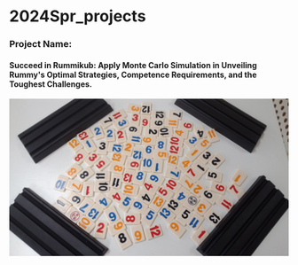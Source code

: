 # 2024Spr_projects

### Project Name: 
#### Succeed in Rummikub: Apply Monte Carlo Simulation in Unveiling Rummy's Optimal Strategies, Competence Requirements, and the Toughest Challenges.
![Rummy the board game.](https://github.com/winni50927/2024Spr_projects/blob/main/2015-10-23-16-17-33.jpg)




